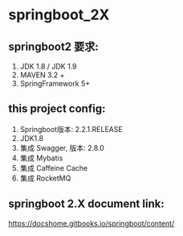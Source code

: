 # springboot_2X

springboot2 要求:
------------------


1. JDK 1.8 / JDK 1.9
2. MAVEN 3.2 +
3. SpringFramework 5+

this project config:
---------------------

1. Springboot版本: 2.2.1.RELEASE
2. JDK1.8
3. 集成 Swagger, 版本: 2.8.0
4. 集成 Mybatis
5. 集成 Caffeine Cache
6. 集成 RocketMQ


springboot 2.X document link:
------------------------
https://docshome.gitbooks.io/springboot/content/
